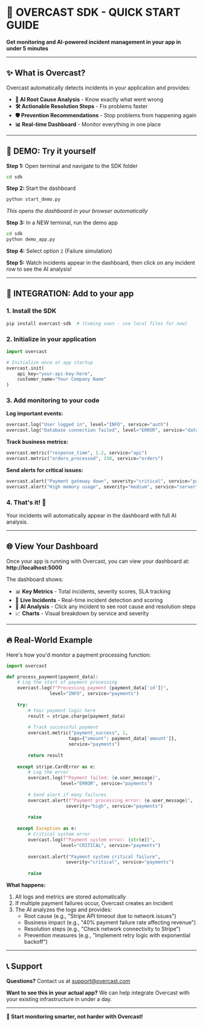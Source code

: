 # 🚀 OVERCAST SDK - QUICK START GUIDE

**Get monitoring and AI-powered incident management in your app in under 5 minutes**

---

## ✨ What is Overcast?

Overcast automatically detects incidents in your application and provides:
- **🤖 AI Root Cause Analysis** - Know exactly what went wrong
- **🛠️ Actionable Resolution Steps** - Fix problems faster  
- **🛡️ Prevention Recommendations** - Stop problems from happening again
- **📊 Real-time Dashboard** - Monitor everything in one place

---

## 🎯 DEMO: Try it yourself

**Step 1:** Open terminal and navigate to the SDK folder
```bash
cd sdk
```

**Step 2:** Start the dashboard
```bash
python start_demo.py
```
*This opens the dashboard in your browser automatically*

**Step 3:** In a NEW terminal, run the demo app
```bash
cd sdk
python demo_app.py
```

**Step 4:** Select option `2` (Failure simulation)

**Step 5:** Watch incidents appear in the dashboard, then click on any incident row to see the AI analysis!

---

## 🔧 INTEGRATION: Add to your app

### 1. Install the SDK
```bash
pip install overcast-sdk  # (Coming soon - use local files for now)
```

### 2. Initialize in your application
```python
import overcast

# Initialize once at app startup
overcast.init(
    api_key="your-api-key-here",
    customer_name="Your Company Name"
)
```

### 3. Add monitoring to your code

**Log important events:**
```python
overcast.log("User logged in", level="INFO", service="auth")
overcast.log("Database connection failed", level="ERROR", service="database")
```

**Track business metrics:**
```python
overcast.metric("response_time", 1.2, service="api")
overcast.metric("orders_processed", 150, service="orders")
```

**Send alerts for critical issues:**
```python
overcast.alert("Payment gateway down", severity="critical", service="payments")
overcast.alert("High memory usage", severity="medium", service="server")
```

### 4. That's it! 🎉
Your incidents will automatically appear in the dashboard with full AI analysis.

---

## 🌐 View Your Dashboard

Once your app is running with Overcast, you can view your dashboard at:
**http://localhost:5000**

The dashboard shows:
- 📊 **Key Metrics** - Total incidents, severity scores, SLA tracking
- 🚨 **Live Incidents** - Real-time incident detection and scoring
- 🤖 **AI Analysis** - Click any incident to see root cause and resolution steps
- 📈 **Charts** - Visual breakdown by service and severity

---

## 🔥 Real-World Example

Here's how you'd monitor a payment processing function:

```python
import overcast

def process_payment(payment_data):
    # Log the start of payment processing
    overcast.log(f"Processing payment {payment_data['id']}", 
                level="INFO", service="payments")
    
    try:
        # Your payment logic here
        result = stripe.charge(payment_data)
        
        # Track successful payment
        overcast.metric("payment_success", 1, 
                       tags={"amount": payment_data['amount']}, 
                       service="payments")
        
        return result
        
    except stripe.CardError as e:
        # Log the error
        overcast.log(f"Payment failed: {e.user_message}", 
                    level="ERROR", service="payments")
        
        # Send alert if many failures
        overcast.alert(f"Payment processing error: {e.user_message}", 
                      severity="high", service="payments")
        
        raise
    
    except Exception as e:
        # Critical system error
        overcast.log(f"Payment system error: {str(e)}", 
                    level="CRITICAL", service="payments")
        
        overcast.alert("Payment system critical failure", 
                      severity="critical", service="payments")
        
        raise
```

**What happens:**
1. All logs and metrics are stored automatically
2. If multiple payment failures occur, Overcast creates an incident
3. The AI analyzes the logs and provides:
   - Root cause (e.g., "Stripe API timeout due to network issues")
   - Business impact (e.g., "40% payment failure rate affecting revenue")
   - Resolution steps (e.g., "Check network connectivity to Stripe")
   - Prevention measures (e.g., "Implement retry logic with exponential backoff")

---

## 📞 Support

**Questions?** Contact us at support@overcast.com

**Want to see this in your actual app?** We can help integrate Overcast with your existing infrastructure in under a day.

---

**🎯 Start monitoring smarter, not harder with Overcast!** 